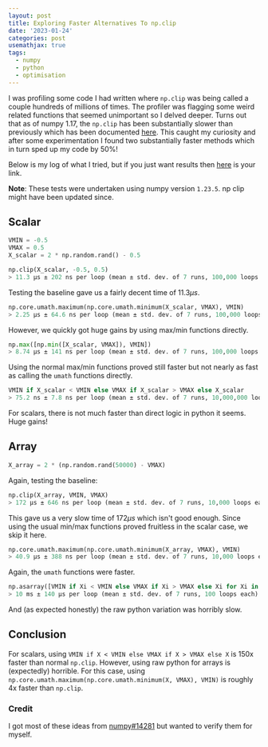 ```yaml
---
layout: post
title: Exploring Faster Alternatives To np.clip 
date: '2023-01-24'
categories: post
usemathjax: true
tags:
  - numpy 
  - python
  - optimisation
---
```


I was profiling some code I had written where `np.clip` was being called a couple hundreds of millions of times. The profiler was flagging some weird related functions that seemed unimportant so I delved deeper. Turns out that as of numpy 1.17, the `np.clip` has been substantially slower than previously which has been documented [here](https://github.com/numpy/numpy/issues/14281). This caught my curiosity and after some experimentation I found two substantially faster methods which in turn sped up my code by $50\%$!

Below is my log of what I tried, but if you just want results then [here](#conclusion) is your link.

**Note**: These tests were undertaken using numpy version `1.23.5`. np clip might have been updated since.

## Scalar

```python
VMIN = -0.5
VMAX = 0.5
X_scalar = 2 * np.random.rand() - 0.5
```

```python
np.clip(X_scalar, -0.5, 0.5)
> 11.3 µs ± 202 ns per loop (mean ± std. dev. of 7 runs, 100,000 loops each)
```

Testing the baseline gave us a fairly decent time of $11.3\mu s$.

```python
np.core.umath.maximum(np.core.umath.minimum(X_scalar, VMAX), VMIN)
> 2.25 µs ± 64.6 ns per loop (mean ± std. dev. of 7 runs, 100,000 loops each)
```

However, we quickly got huge gains by using max/min functions directly.

```python
np.max([np.min([X_scalar, VMAX]), VMIN])
> 8.74 µs ± 141 ns per loop (mean ± std. dev. of 7 runs, 100,000 loops each)
```

Using the normal max/min functions proved still faster but not nearly as fast as calling the `umath` functions directly.



```python
VMIN if X_scalar < VMIN else VMAX if X_scalar > VMAX else X_scalar
> 75.2 ns ± 7.8 ns per loop (mean ± std. dev. of 7 runs, 10,000,000 loops each)
```

For scalars, there is not much faster than direct logic in python it seems. Huge gains!


## Array

```python
X_array = 2 * (np.random.rand(50000) - VMAX)
```
Again, testing the baseline:
```python
np.clip(X_array, VMIN, VMAX)
> 172 µs ± 646 ns per loop (mean ± std. dev. of 7 runs, 10,000 loops each)
```

This gave us a very slow time of $172\mu s$ which isn't good enough. Since using the usual min/max functions proved fruitless in the scalar case, we skip it here.

```python
np.core.umath.maximum(np.core.umath.minimum(X_array, VMAX), VMIN)
> 40.9 µs ± 388 ns per loop (mean ± std. dev. of 7 runs, 10,000 loops each)
```

Again, the `umath` functions were faster.

```python
np.asarray([VMIN if Xi < VMIN else VMAX if Xi > VMAX else Xi for Xi in X_array])
> 10 ms ± 140 µs per loop (mean ± std. dev. of 7 runs, 100 loops each)
```

And (as expected honestly) the raw python variation was horribly slow.

## Conclusion

For scalars, using `VMIN if X < VMIN else VMAX if X > VMAX else X` is 150x faster than normal `np.clip`. However, using raw python for arrays is (expectedly) horrible. For this case, using `np.core.umath.maximum(np.core.umath.minimum(X, VMAX), VMIN)` is roughly 4x faster than `np.clip`.

### Credit 

I got most of these ideas from [numpy#14281](https://github.com/numpy/numpy/issues/14281) but wanted to verify them for myself.
